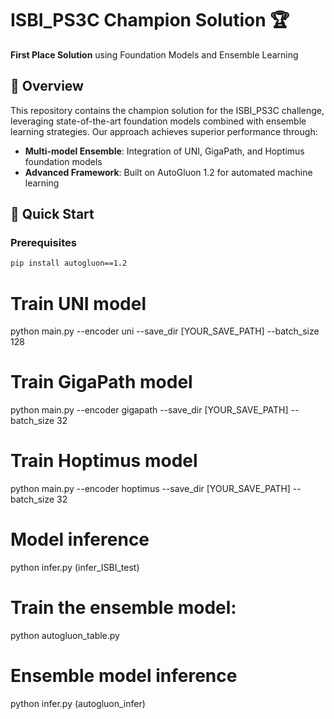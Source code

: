 
# ISBI_PS3C Champion Solution 🏆

**First Place Solution** using Foundation Models and Ensemble Learning

## 📌 Overview

This repository contains the champion solution for the ISBI_PS3C challenge, leveraging state-of-the-art foundation models combined with ensemble learning strategies. Our approach achieves superior performance through:

- **Multi-model Ensemble**: Integration of UNI, GigaPath, and Hoptimus foundation models
- **Advanced Framework**: Built on AutoGluon 1.2 for automated machine learning

## 🚀 Quick Start

### Prerequisites

```bash
pip install autogluon==1.2
```

# Train UNI model

python main.py --encoder uni --save_dir [YOUR_SAVE_PATH] --batch_size 128

# Train GigaPath model

python main.py --encoder gigapath --save_dir [YOUR_SAVE_PATH] --batch_size 32

# Train Hoptimus model

python main.py --encoder hoptimus --save_dir [YOUR_SAVE_PATH] --batch_size 32


# Model inference

python infer.py (infer_ISBI_test)

# Train the ensemble model:

python autogluon_table.py

# Ensemble model inference

python infer.py (autogluon_infer)
